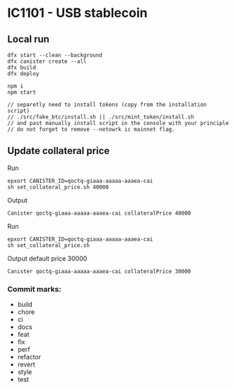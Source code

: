# IC1101 - USB stablecoin

## Local run
````
dfx start --clean --background
dfx canister create --all
dfx build
dfx deploy

npm i
npm start

// separetly need to install tokens (copy from the installation script)
// ./src/fake_btc/install.sh || ./src/mint_token/install.sh
// and past manually install script in the console with your principle
// do not forget to remove --netowrk ic mainnet flag.

````
## Update collateral price
Run
````
epxort CANISTER_ID=qoctq-giaaa-aaaaa-aaaea-cai
sh set_collateral_price.sh 40000
````
Output 
````
Canister qoctq-giaaa-aaaaa-aaaea-cai collateralPrice 40000
````
Run
````
epxort CANISTER_ID=qoctq-giaaa-aaaaa-aaaea-cai
sh set_collateral_price.sh
````
Output default price 30000
````
Canister qoctq-giaaa-aaaaa-aaaea-cai collateralPrice 30000 
````

### Commit marks:
- build
- chore
- ci
- docs
- feat
- fix
- perf
- refactor
- revert
- style
- test
